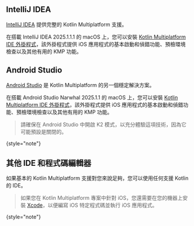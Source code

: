 [//]: # (title: 推薦的 IDE 和程式碼編輯器)

## IntelliJ IDEA

[IntelliJ IDEA](https://www.jetbrains.com/idea/) 提供完整的 Kotlin Multiplatform 支援。

在搭載 IntelliJ IDEA 2025.1.1.1 的 macOS 上，您可以安裝 [Kotlin Multiplatform IDE 外掛程式](https://plugins.jetbrains.com/plugin/14936-kotlin-multiplatform)，該外掛程式提供 iOS 應用程式的基本啟動和偵錯功能、預檢環境檢查以及其他有用的 KMP 功能。

## Android Studio

[Android Studio](https://developer.android.com/studio) 是 Kotlin Multiplatform 的另一個穩定解決方案。

在搭載 Android Studio Narwhal 2025.1.1 的 macOS 上，您可以安裝 [Kotlin Multiplatform IDE 外掛程式](https://plugins.jetbrains.com/plugin/14936-kotlin-multiplatform)，該外掛程式提供 iOS 應用程式的基本啟動和偵錯功能、預檢環境檢查以及其他有用的 KMP 功能。

> 請確保在 Android Studio 中開啟 K2 模式，以充分體驗這項技術，因為它可能預設是關閉的。
>
{style="note"}

## 其他 IDE 和程式碼編輯器

如果基本的 Kotlin Multiplatform 支援對您來說足夠，您可以使用任何支援 Kotlin 的 IDE。

> 如果您在 Kotlin Multiplatform 專案中針對 iOS，您還需要在您的機器上安裝 [Xcode](https://developer.apple.com/xcode/)，以便編寫 iOS 特定程式碼並執行 iOS 應用程式。
>
{style="note"}